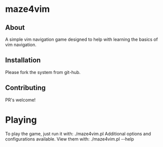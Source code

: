 # maze4vim
## About
A simple vim navigation game designed to help with learning the basics of vim navigation.

## Installation
Please fork the system from git-hub.

## Contributing
PR's welcome!

# Playing
To play the game, just run it with:
./maze4vim.pl
Additional options and configurations available.  View them with:
./maze4vim.pl --help

